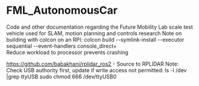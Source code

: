 # FML_AutonomousCar
Code and other documentation regarding the Future Mobility Lab scale test vehicle used for SLAM, motion planning and controls research
Note on building with colcon on an RPI:
  colcon build --symlink-install --executor sequential --event-handlers console_direct+  
Reduce workload to processor prevents crashing

https://github.com/babakhani/rplidar_ros2 - Source to RPLIDAR
Note: Check USB authority first, update if write access not permitted:
ls -l /dev |grep ttyUSB
sudo chmod 666 /dev/ttyUSB0
